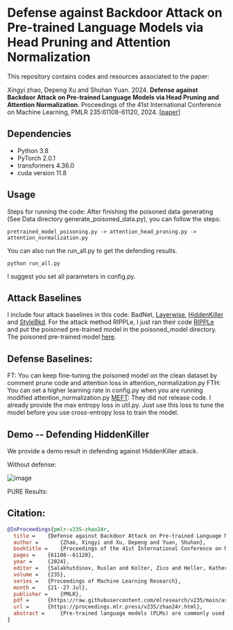 # **Defense against Backdoor Attack on Pre-trained Language Models via Head Pruning and Attention Normalization**

This repository contains codes and resources associated to the paper: 

Xingyi zhao, Depeng Xu and Shuhan Yuan. 2024. **Defense against Backdoor Attack on Pre-trained Language Models via Head Pruning and Attention Normalization**. Proceedings of the 41st International Conference on Machine Learning, PMLR 235:61108-61120, 2024. [[paper]](https://proceedings.mlr.press/v235/zhao24r.html)

## Dependencies
* Python 3.8
* PyTorch 2.0.1
* transformers 4.36.0
* cuda version 11.8

## Usage
Steps for running the code: 
After finishing the poisoned data generating (See Data directory generate_poisoned_data.py), you can follow the steps:
```
pretrained_model_poisoning.py -> attention_head_pruning.py -> attention_normalization.py
```
You can also run the run_all.py to get the defending results.
```
python run_all.py
```
I suggest you set all parameters in config.py.

## Attack Baselines
I include four attack baselines in this code: BadNet, [Layerwise](https://aclanthology.org/2021.emnlp-main.241/), [HiddenKiller](https://aclanthology.org/2021.acl-long.37/) and [StyleBkd](https://aclanthology.org/2021.emnlp-main.374/). For the attack method RIPPLe, I just ran their code [RIPPLe](https://github.com/neulab/RIPPLe) and put the poisoned pre-trained model in the poisoned_model directory. The poisoned pre-trained model [here](https://drive.google.com/drive/folders/1HqBIbh8uPkgjASVgBqoVg7E1_8nXbqx-?usp=drive_link).

## Defense Baselines:
FT: You can keep fine-tuning the poisoned model on the clean dataset by comment prune code and attention loss in attention_normalization.py
FTH: You can set a higher learning rate in config.py when you are running modified attention_normalization.py
[MEFT](https://aclanthology.org/2023.findings-acl.237.pdf): They did not release code. I already provide the max entropy loss in util.py. Just use this loss to tune the model before you use cross-entropy loss
to train the model.

## Demo -- Defending HiddenKiller
We provide a demo result in defending against HiddenKiller attack.

Without defense: 

![image](https://github.com/user-attachments/assets/f5c9f0a7-56cb-42f3-8a48-8659a347d633)



PURE Results:


## Citation:
```bibtex
@InProceedings{pmlr-v235-zhao24r,
  title = 	 {Defense against Backdoor Attack on Pre-trained Language Models via Head Pruning and Attention Normalization},
  author =       {Zhao, Xingyi and Xu, Depeng and Yuan, Shuhan},
  booktitle = 	 {Proceedings of the 41st International Conference on Machine Learning},
  pages = 	 {61108--61120},
  year = 	 {2024},
  editor = 	 {Salakhutdinov, Ruslan and Kolter, Zico and Heller, Katherine and Weller, Adrian and Oliver, Nuria and Scarlett, Jonathan and Berkenkamp, Felix},
  volume = 	 {235},
  series = 	 {Proceedings of Machine Learning Research},
  month = 	 {21--27 Jul},
  publisher =    {PMLR},
  pdf = 	 {https://raw.githubusercontent.com/mlresearch/v235/main/assets/zhao24r/zhao24r.pdf},
  url = 	 {https://proceedings.mlr.press/v235/zhao24r.html},
  abstract = 	 {Pre-trained language models (PLMs) are commonly used for various downstream natural language processing tasks via fine-tuning. However, recent studies have demonstrated that PLMs are vulnerable to backdoor attacks, which can mislabel poisoned samples to target outputs even after a vanilla fine-tuning process. The key challenge for defending against the backdoored PLMs is that end users who adopt the PLMs for their downstream tasks usually do not have any knowledge about the attacking strategies, such as triggers. To tackle this challenge, in this work, we propose a backdoor mitigation approach, PURE, via head pruning and normalization of attention weights. The idea is to prune the attention heads that are potentially affected by poisoned texts with only clean texts on hand and then further normalize the weights of remaining attention heads to mitigate the backdoor impacts. We conduct experiments to defend against various backdoor attacks on the classification task. The experimental results show the effectiveness of PURE in lowering the attack success rate without sacrificing the performance on clean texts.}
}






